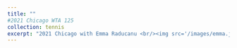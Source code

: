 ```yaml
---
title: ""
#2021 Chicago WTA 125
collection: tennis
excerpt: "2021 Chicago with Emma Raducanu <br/><img src='/images/emma.jpeg'>"
---
```

